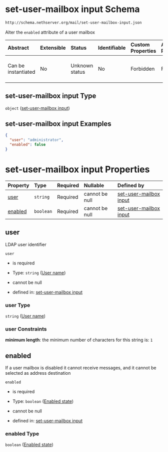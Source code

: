 # set-user-mailbox input Schema

```txt
http://schema.nethserver.org/mail/set-user-mailbox-input.json
```

Alter the `enabled` attribute of a user mailbox

| Abstract            | Extensible | Status         | Identifiable | Custom Properties | Additional Properties | Access Restrictions | Defined In                                                                             |
| :------------------ | :--------- | :------------- | :----------- | :---------------- | :-------------------- | :------------------ | :------------------------------------------------------------------------------------- |
| Can be instantiated | No         | Unknown status | No           | Forbidden         | Forbidden             | none                | [set-user-mailbox-input.json](mail/set-user-mailbox-input.json "open original schema") |

## set-user-mailbox input Type

`object` ([set-user-mailbox input](set-user-mailbox-input.md))

## set-user-mailbox input Examples

```json
{
  "user": "administrator",
  "enabled": false
}
```

# set-user-mailbox input Properties

| Property            | Type      | Required | Nullable       | Defined by                                                                                                                                                       |
| :------------------ | :-------- | :------- | :------------- | :--------------------------------------------------------------------------------------------------------------------------------------------------------------- |
| [user](#user)       | `string`  | Required | cannot be null | [set-user-mailbox input](set-user-mailbox-input-properties-user-name.md "http://schema.nethserver.org/mail/set-user-mailbox-input.json#/properties/user")        |
| [enabled](#enabled) | `boolean` | Required | cannot be null | [set-user-mailbox input](set-user-mailbox-input-properties-enabled-state.md "http://schema.nethserver.org/mail/set-user-mailbox-input.json#/properties/enabled") |

## user

LDAP user identifier

`user`

* is required

* Type: `string` ([User name](set-user-mailbox-input-properties-user-name.md))

* cannot be null

* defined in: [set-user-mailbox input](set-user-mailbox-input-properties-user-name.md "http://schema.nethserver.org/mail/set-user-mailbox-input.json#/properties/user")

### user Type

`string` ([User name](set-user-mailbox-input-properties-user-name.md))

### user Constraints

**minimum length**: the minimum number of characters for this string is: `1`

## enabled

If a user mailbox is disabled it cannot receive messages, and it cannot be selected as address destination

`enabled`

* is required

* Type: `boolean` ([Enabled state](set-user-mailbox-input-properties-enabled-state.md))

* cannot be null

* defined in: [set-user-mailbox input](set-user-mailbox-input-properties-enabled-state.md "http://schema.nethserver.org/mail/set-user-mailbox-input.json#/properties/enabled")

### enabled Type

`boolean` ([Enabled state](set-user-mailbox-input-properties-enabled-state.md))
